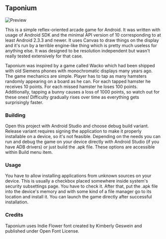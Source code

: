 ## Taponium
![Preview](http://i.imgur.com/LV7yGxq.png)

This is a simple reflex-oriented arcade game for Android. It was written with usage of Android SDK and the minimal API version of 10 corresponding to at least Android 2.3.3 and newer. It uses Canvas to draw things on the display and it's run by a terrible engine-like thing which is pretty much useless for anything else. It was designed to be resolution independent but wasn't really tested extensively for that case.

Taponium was inspired by a game called Wacko which had been shipped with old Siemens phones with monochromatic displays many years ago. The game mechanics are simple. Player has to tap as many hamsters randomly appearing on a board as he can. For each tapped hamster he receives 10 points. For each missed hamster he loses 100 points. Additionally, tapping a bunny causes a loss of 1000 points, so watch out for these ones! Difficulty gradually rises over time as everything gets surprisingly faster.

### Building
Open this project with Android Studio and choose debug build variant. Release variant requires signing the application to make it properly installable on a device, so it's not feasible. Depending on the needs you can run and debug the game on your device directly with Android Studio (if you have ADB drivers) or just build the .apk file. These options are accessible within Build menu item.

### Usage
You have to allow installing applications from unknown sources on your device. This is usually a checkbox placed somewhere inside system's security subsettings page. You have to check it. After that, put the .apk file into the device's memory and with some kind of a file manager go to its location and install it. You can launch the game directly after successful installation.

### Credits
Taponium uses Indie Flower font created by Kimberly Geswein and published under Open Font License.